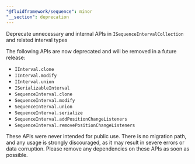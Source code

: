 ```yaml
---
"@fluidframework/sequence": minor
"__section": deprecation
---
```

Deprecate unnecessary and internal APIs in `ISequenceIntervalCollection` and related interval types

The following APIs are now deprecated and will be removed in a future release:
- `IInterval.clone`
- `IInterval.modify`
- `IInterval.union`
- `ISerializableInterval`
- `SequenceInterval.clone`
- `SequenceInterval.modify`
- `SequenceInterval.union`
- `SequenceInterval.serialize`
- `SequenceInterval.addPositionChangeListeners`
- `SequenceInterval.removePositionChangeListeners`


These APIs were never intended for public use. There is no migration path, and any usage is strongly discouraged, as it may result in severe errors or data corruption. Please remove any dependencies on these APIs as soon as possible.
